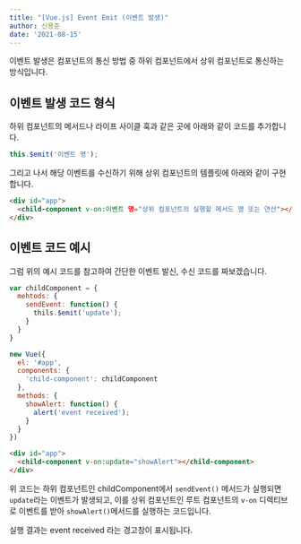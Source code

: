 ```yaml
---
title: "[Vue.js] Event Emit (이벤트 발생)"
author: 신용준
date: '2021-08-15'
---
```


이벤트 발생은 컴포넌트의 통신 방법 중 하위 컴포넌트에서 상위 컴포넌트로 통신하는 방식입니다.

## 이벤트 발생 코드 형식

하위 컴포넌트의 메서드나 라이프 사이클 훅과 같은 곳에 아래와 같이 코드를 추가합니다.

```js
this.$emit('이벤트 명');
```

그리고 나서 해당 이벤트를 수신하기 위해 상위 컴포넌트의 템플릿에 아래와 같이 구현합니다.

```html
<div id="app">
  <child-component v-on:이벤트 명="상위 컴포넌트의 실행할 메서드 명 또는 연산"></child-component>
</div>
```

## 이벤트 코드 예시

그럼 위의 예시 코드를 참고하여 간단한 이벤트 발신, 수신 코드를 짜보겠습니다.

```js
var childComponent = {
  mehtods: {
    sendEvent: function() {
      thils.$emit('update');
    }
  }
}

new Vue({
  el: '#app',
  components: {
    'child-component': childComponent
  },
  methods: {
    showAlert: function() {
      alert('event received');
    }
  }
})
```

```html
<div id="app">
  <child-component v-on:update="showAlert"></child-component>
</div>
```

위 코드는 하위 컴포넌트인 childComponent에서 `sendEvent()` 메서드가 실행되면 `update`라는 이벤트가 발생되고, 이를 상위 컴포넌트인 루트 컴포넌트의 `v-on` 디렉티브로 이벤트를 받아 `showAlert()`메서드를 실행하는 코드입니다.

실행 결과는 event received 라는 경고창이 표시됩니다.
